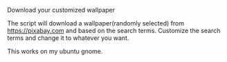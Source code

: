 Download your customized wallpaper

The script will download a wallpaper(randomly selected) from https://pixabay.com and based on the search terms. Customize the search terms and change it to whatever you want.

This works on my ubuntu gnome.
